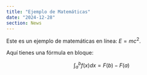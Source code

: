 ```yaml
---
title: "Ejemplo de Matemáticas"
date: "2024-12-28"
section: News
---
```


Este es un ejemplo de matemáticas en línea: $E = mc^2$.

Aquí tienes una fórmula en bloque:

$$
\int_a^b f(x) dx = F(b) - F(a)
$$

